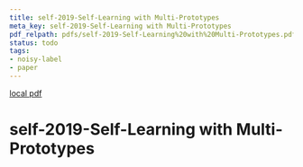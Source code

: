 ```yaml
---
title: self-2019-Self-Learning with Multi-Prototypes
meta_key: self-2019-Self-Learning with Multi-Prototypes
pdf_relpath: pdfs/self-2019-Self-Learning%20with%20Multi-Prototypes.pdf
status: todo
tags:
- noisy-label
- paper
---
```


[local pdf](../../../pdfs/self-2019-Self-Learning%20with%20Multi-Prototypes.pdf)

# self-2019-Self-Learning with Multi-Prototypes
